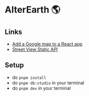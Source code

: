 # AlterEarth 🌎

## Links
  - [Add a Google map to a React app](https://developers.google.com/codelabs/maps-platform/maps-platform-101-react-js)
  - [Street View Static API](https://developers.google.com/maps/documentation/streetview/overview)

## Setup

- do `pnpm install`
- do `pnpm db:studio` in your terminal
- do `pnpm dev` in your terminal